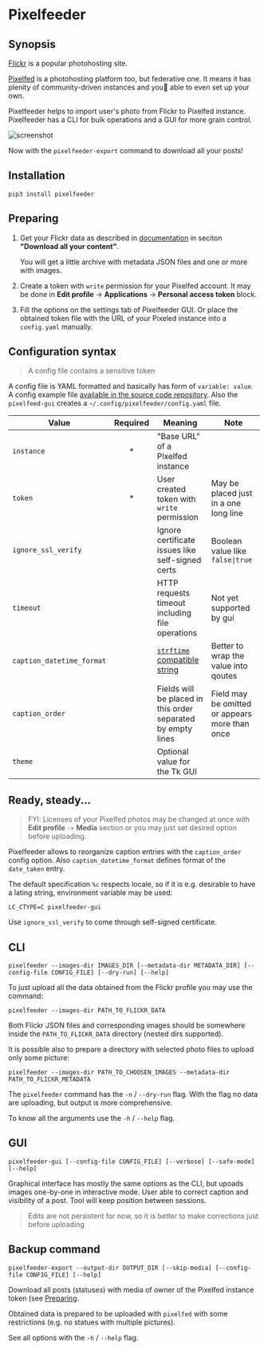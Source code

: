 # Pixelfeeder

## Synopsis

[Flickr](https://www.flickr.com/) is a popular photohosting site.

[Pixelfed](https://pixelfed.org/) is a photohosting platform too, but
federative one. It means it has plenity of community-driven instances and you
able to even set up your own.

Pixelfeeder helps to import user's photo from Flickr to Pixelfed instance.
Pixelfeeder has a CLI for bulk operations and a GUI for more grain control.

![screenshot](https://gitlab.com/bergentroll/pixelfeeder/-/raw/main/assets/screenshot-main.jpg)

Now with the `pixelfeeder-export` command to download all your posts!

## Installation

```shell
pip3 install pixelfeeder
```

## Preparing

1. Get your Flickr data as described in
   [documentation](https://www.flickrhelp.com/hc/en-us/articles/4404079675156-Downloading-content-from-Flickr)
   in seciton __"Download all your content"__.

   You will get a little archive with metadata JSON files and one or more with images.

2. Create a token  with `write` permission for your Pixelfed account. It may be
   done in __Edit profile__ -> __Applications__ -> __Personal access token__
   block.

3. Fill the options on the settings tab of Pixelfeeder GUI. Or place the
   obtained token file with the URL of your Pixeled instance into a
   `config.yaml` manually.

## Configuration syntax

> A config file contains a sensitive token

A config file is YAML formatted and basically has form of `variable: value`.
A config example file [available in the source code
repository](https://gitlab.com/bergentroll/pixelfeeder/-/blob/main/config.yaml).
Also the `pixelfeed-gui` creates a `~/.config/pixelfeeder/config.yaml` file.

| Value | Required | Meaning | Note |
|---|:-:|---|---|
| `instance` | * | "Base URL" of a Pixelfed instance | |
| `token` | * | User created token with `write` permission | May be placed just in a one long line |
| `ignore_ssl_verify` | | Ignore certificate issues like self-signed certs | Boolean value like `false\|true` |
| `timeout` | | HTTP requests timeout including file operations | Not yet supported by gui |
| `caption_datetime_format` | | [`strftime` compatible string](https://docs.python.org/3/library/datetime.html#strftime-and-strptime-format-codes) | Better to wrap the value into qoutes |
| `caption_order` | | Fields will be placed in this order separated by empty lines | Field may be omitted or appears more than once |
| `theme` | | Optional value for the Tk GUI | |

## Ready, steady...

> FYI: Licenses of your Pixelfed photos may be changed at once with __Edit
> profile__ `->` __Media__ section or you may just set desired option before
> uploading.

Pixelfeeder allows to reorganize caption entries with the `caption_order` config
option. Also `caption_datetime_format` defines format of the `date_taken`
entry.

The default specification `%c` respects locale, so if it is e.g. desirable to have
a lating string, environment variable may be used:

```shell
LC_CTYPE=C pixelfeeder-gui
```

Use `ignore_ssl_verify` to come through self-signed certificate.


## CLI

```shell
pixelfeeder --images-dir IMAGES_DIR [--metadata-dir METADATA_DIR] [--config-file CONFIG_FILE] [--dry-run] [--help]
```

To just upload all the data obtained from the Flickr profile you may use the
command:

```shell
pixelfeeder --images-dir PATH_TO_FLICKR_DATA
```

Both Flickr JSON files and corresponding images should be somewhere inside the
`PATH_TO_FLICKR_DATA` directory (nested dirs supported).

It is possible also to prepare a directory with selected photo files to upload only
some picture:

```shell
pixelfeeder --images-dir PATH_TO_CHOOSEN_IMAGES --metadata-dir PATH_TO_FLICKR_METADATA
```

The `pixelfeeder` command has the `-n` / `--dry-run` flag. With the flag no data
are uploading, but output is more comprehensive.

To know all the arguments use the `-h` / `--help` flag.

## GUI

```shell
pixelfeeder-gui [--config-file CONFIG_FILE] [--verbose] [--safe-mode] [--help]
```

Graphical interface has mostly the same options as the CLI, but upoads images
one-by-one in interactive mode. User able to correct caption and visibility
of a post. Tool will keep position between sessions.

> Edits are not persistent for now, so it is better to make corrections just
> before uploading

## Backup command

```shell
pixelfeeder-export --output-dir OUTPUT_DIR [--skip-media] [--config-file CONFIG_FILE] [--help]
```

Download all posts (statuses) with media of owner of the Pixelfed instance
token (see [Preparing](#user-content-preparing).

Obtained data is prepared to be uploaded with `pixelfed` with some
restrictions (e.g. no statues with multiple pictures).

See all options with the `-h` / `--help` flag.
